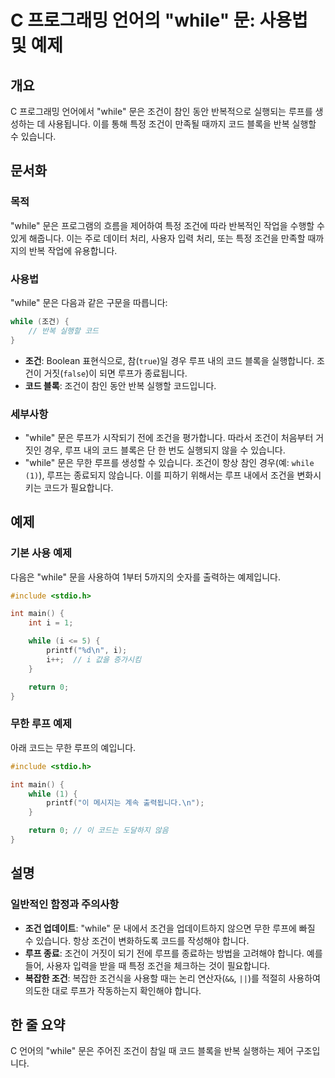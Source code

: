 <!--
Meta Description: # C 프로그래밍 언어의 "while" 문: 사용법 및 예제 ## 개요 C 프로그래밍 언어에서 "while" 문은 조건이 참인 동안 반복적으로 실행되는 루프를 생성하는 데 사용됩니다. 이를 통해 특정 조건이 만족될 때까지 코드 블록을 반복 실행할 수 있습니다. ## 문...
Meta Keywords: while, 조건이, 조건을, 있습니다, 루프를
-->

# C 프로그래밍 언어의 "while" 문: 사용법 및 예제

## 개요
C 프로그래밍 언어에서 "while" 문은 조건이 참인 동안 반복적으로 실행되는 루프를 생성하는 데 사용됩니다. 이를 통해 특정 조건이 만족될 때까지 코드 블록을 반복 실행할 수 있습니다.

## 문서화
### 목적
"while" 문은 프로그램의 흐름을 제어하여 특정 조건에 따라 반복적인 작업을 수행할 수 있게 해줍니다. 이는 주로 데이터 처리, 사용자 입력 처리, 또는 특정 조건을 만족할 때까지의 반복 작업에 유용합니다.

### 사용법
"while" 문은 다음과 같은 구문을 따릅니다:

```c
while (조건) {
    // 반복 실행할 코드
}
```

- **조건**: Boolean 표현식으로, 참(`true`)일 경우 루프 내의 코드 블록을 실행합니다. 조건이 거짓(`false`)이 되면 루프가 종료됩니다.
- **코드 블록**: 조건이 참인 동안 반복 실행할 코드입니다.

### 세부사항
- "while" 문은 루프가 시작되기 전에 조건을 평가합니다. 따라서 조건이 처음부터 거짓인 경우, 루프 내의 코드 블록은 단 한 번도 실행되지 않을 수 있습니다.
- "while" 문은 무한 루프를 생성할 수 있습니다. 조건이 항상 참인 경우(예: `while (1)`), 루프는 종료되지 않습니다. 이를 피하기 위해서는 루프 내에서 조건을 변화시키는 코드가 필요합니다.

## 예제
### 기본 사용 예제
다음은 "while" 문을 사용하여 1부터 5까지의 숫자를 출력하는 예제입니다.

```c
#include <stdio.h>

int main() {
    int i = 1;

    while (i <= 5) {
        printf("%d\n", i);
        i++;  // i 값을 증가시킴
    }

    return 0;
}
```

### 무한 루프 예제
아래 코드는 무한 루프의 예입니다.

```c
#include <stdio.h>

int main() {
    while (1) {
        printf("이 메시지는 계속 출력됩니다.\n");
    }

    return 0; // 이 코드는 도달하지 않음
}
```

## 설명
### 일반적인 함정과 주의사항
- **조건 업데이트**: "while" 문 내에서 조건을 업데이트하지 않으면 무한 루프에 빠질 수 있습니다. 항상 조건이 변화하도록 코드를 작성해야 합니다.
- **루프 종료**: 조건이 거짓이 되기 전에 루프를 종료하는 방법을 고려해야 합니다. 예를 들어, 사용자 입력을 받을 때 특정 조건을 체크하는 것이 필요합니다.
- **복잡한 조건**: 복잡한 조건식을 사용할 때는 논리 연산자(`&&`, `||`)를 적절히 사용하여 의도한 대로 루프가 작동하는지 확인해야 합니다.

## 한 줄 요약
C 언어의 "while" 문은 주어진 조건이 참일 때 코드 블록을 반복 실행하는 제어 구조입니다.
